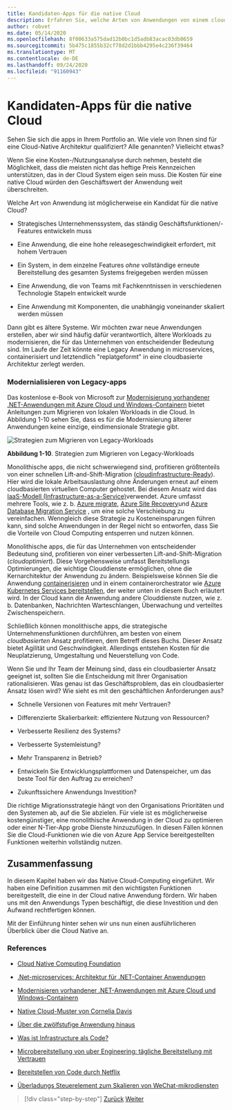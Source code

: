 ```yaml
---
title: Kandidaten-Apps für die native Cloud
description: Erfahren Sie, welche Arten von Anwendungen von einem cloudbasierten Ansatz profitieren.
author: robvet
ms.date: 05/14/2020
ms.openlocfilehash: 8f00633a575dad12b0bc1d5adb83acac03db0659
ms.sourcegitcommit: 5b475c1855b32cf78d2d1bbb4295e4c236f39464
ms.translationtype: MT
ms.contentlocale: de-DE
ms.lasthandoff: 09/24/2020
ms.locfileid: "91160943"
---
```

# <a name="candidate-apps-for-cloud-native"></a>Kandidaten-Apps für die native Cloud

Sehen Sie sich die apps in Ihrem Portfolio an. Wie viele von Ihnen sind für eine Cloud-Native Architektur qualifiziert? Alle genannten? Vielleicht etwas?

Wenn Sie eine Kosten-/Nutzungsanalyse durch nehmen, besteht die Möglichkeit, dass die meisten nicht das heftige Preis Kennzeichen unterstützen, das in der Cloud System eigen sein muss. Die Kosten für eine native Cloud würden den Geschäftswert der Anwendung weit überschreiten.

Welche Art von Anwendung ist möglicherweise ein Kandidat für die native Cloud?

- Strategisches Unternehmenssystem, das ständig Geschäftsfunktionen/-Features entwickeln muss

- Eine Anwendung, die eine hohe releasegeschwindigkeit erfordert, mit hohem Vertrauen

- Ein System, in dem einzelne Features *ohne* vollständige erneute Bereitstellung des gesamten Systems freigegeben werden müssen

- Eine Anwendung, die von Teams mit Fachkenntnissen in verschiedenen Technologie Stapeln entwickelt wurde

- Eine Anwendung mit Komponenten, die unabhängig voneinander skaliert werden müssen

Dann gibt es ältere Systeme. Wir möchten zwar neue Anwendungen erstellen, aber wir sind häufig dafür verantwortlich, ältere Workloads zu modernisieren, die für das Unternehmen von entscheidender Bedeutung sind. Im Laufe der Zeit könnte eine Legacy Anwendung in microservices, containerisiert und letztendlich "replatgeformt" in eine cloudbasierte Architektur zerlegt werden.

### <a name="modernizing-legacy-apps"></a>Modernialisieren von Legacy-apps

Das kostenlose e-Book von Microsoft zur [Modernisierung vorhandener .NET-Anwendungen mit Azure Cloud und Windows-Containern](https://dotnet.microsoft.com/download/thank-you/modernizing-existing-net-apps-ebook) bietet Anleitungen zum Migrieren von lokalen Workloads in die Cloud. In Abbildung 1-10 sehen Sie, dass es für die Modernisierung älterer Anwendungen keine einzige, eindimensionale Strategie gibt.

![Strategien zum Migrieren von Legacy-Workloads](./media/strategies-for-migrating-legacy-workloads.png)

**Abbildung 1-10**. Strategien zum Migrieren von Legacy-Workloads

Monolithische apps, die nicht schwerwiegend sind, profitieren größtenteils von einer schnellen Lift-and-Shift-Migration ([cloudinfrastructure-Ready](../modernize-with-azure-containers/lift-and-shift-existing-apps-azure-iaas.md)). Hier wird die lokale Arbeitsauslastung ohne Änderungen erneut auf einem cloudbasierten virtuellen Computer gehostet. Bei diesem Ansatz wird das [IaaS-Modell (Infrastructure-as-a-Service)](https://azure.microsoft.com/overview/what-is-iaas/)verwendet. Azure umfasst mehrere Tools, wie z. b. [Azure migrate](https://azure.microsoft.com/services/azure-migrate/), [Azure Site Recovery](https://azure.microsoft.com/services/site-recovery/)und [Azure Database Migration Service](https://azure.microsoft.com/campaigns/database-migration/) , um eine solche Verschiebung zu vereinfachen. Wenngleich diese Strategie zu Kosteneinsparungen führen kann, sind solche Anwendungen in der Regel nicht so entworfen, dass Sie die Vorteile von Cloud Computing entsperren und nutzen können.

Monolithische apps, die für das Unternehmen von entscheidender Bedeutung sind, profitieren von einer verbesserten Lift-and-Shift-Migration (*cloudoptimiert*). Diese Vorgehensweise umfasst Bereitstellungs Optimierungen, die wichtige Clouddienste ermöglichen, ohne die Kernarchitektur der Anwendung zu ändern. Beispielsweise können Sie die Anwendung [containerisieren](/virtualization/windowscontainers/about/) und in einem containerorchestrator wie [Azure Kubernetes Services bereitstellen](https://azure.microsoft.com/services/kubernetes-service/), der weiter unten in diesem Buch erläutert wird. In der Cloud kann die Anwendung andere Clouddienste nutzen, wie z. b. Datenbanken, Nachrichten Warteschlangen, Überwachung und verteiltes Zwischenspeichern.

Schließlich können monolithische apps, die strategische Unternehmensfunktionen durchführen, am besten von einem *cloudbasierten* Ansatz profitieren, dem Betreff dieses Buchs. Dieser Ansatz bietet Agilität und Geschwindigkeit. Allerdings entstehen Kosten für die Neuplatzierung, Umgestaltung und Neuerstellung von Code.

Wenn Sie und Ihr Team der Meinung sind, dass ein cloudbasierter Ansatz geeignet ist, sollten Sie die Entscheidung mit Ihrer Organisation rationalisieren. Was genau ist das Geschäftsproblem, das ein cloudbasierter Ansatz lösen wird? Wie sieht es mit den geschäftlichen Anforderungen aus?

- Schnelle Versionen von Features mit mehr Vertrauen?

- Differenzierte Skalierbarkeit: effizientere Nutzung von Ressourcen?

- Verbesserte Resilienz des Systems?

- Verbesserte Systemleistung?

- Mehr Transparenz in Betrieb?

- Entwickeln Sie Entwicklungsplattformen und Datenspeicher, um das beste Tool für den Auftrag zu erreichen?

- Zukunftssichere Anwendungs Investition?

Die richtige Migrationsstrategie hängt von den Organisations Prioritäten und den Systemen ab, auf die Sie abzielen. Für viele ist es möglicherweise kostengünstiger, eine monolithische Anwendung in der Cloud zu optimieren oder einer N-Tier-App grobe Dienste hinzuzufügen. In diesen Fällen können Sie die Cloud-Funktionen wie die von Azure App Service bereitgestellten Funktionen weiterhin vollständig nutzen.

## <a name="summary"></a>Zusammenfassung

In diesem Kapitel haben wir das Native Cloud-Computing eingeführt. Wir haben eine Definition zusammen mit den wichtigsten Funktionen bereitgestellt, die eine in der Cloud native Anwendung fördern. Wir haben uns mit den Anwendungs Typen beschäftigt, die diese Investition und den Aufwand rechtfertigen können.

Mit der Einführung hinter sehen wir uns nun einen ausführlicheren Überblick über die Cloud Native an.

### <a name="references"></a>References

- [Cloud Native Computing Foundation](https://www.cncf.io/)

- [.Net-microservices: Architektur für .NET-Container Anwendungen](https://dotnet.microsoft.com/download/thank-you/microservices-architecture-ebook)

- [Modernisieren vorhandener .NET-Anwendungen mit Azure Cloud und Windows-Containern](https://dotnet.microsoft.com/download/thank-you/modernizing-existing-net-apps-ebook)

- [Native Cloud-Muster von Cornelia Davis](https://www.manning.com/books/cloud-native-patterns)

- [Über die zwölfstufige Anwendung hinaus](https://content.pivotal.io/blog/beyond-the-twelve-factor-app)

- [Was ist Infrastructure als Code?](/azure/devops/learn/what-is-infrastructure-as-code)

- [Microbereitstellung von uber Engineering: tägliche Bereitstellung mit Vertrauen](https://eng.uber.com/micro-deploy/)

- [Bereitstellen von Code durch Netflix](https://www.infoq.com/news/2013/06/netflix/)

- [Überladungs Steuerelement zum Skalieren von WeChat-mikrodiensten](https://www.cs.columbia.edu/~ruigu/papers/socc18-final100.pdf)

>[!div class="step-by-step"]
>[Zurück](definition.md)
>[Weiter](introduce-eshoponcontainers-reference-app.md)

